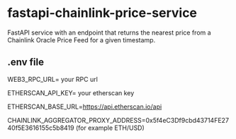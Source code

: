 # fastapi-chainlink-price-service

FastAPI service with an endpoint that returns the nearest price from a Chainlink Oracle Price Feed for a given timestamp.

## .env file
WEB3_RPC_URL= your RPC url

ETHERSCAN_API_KEY= your etherscan key

ETHERSCAN_BASE_URL=https://api.etherscan.io/api

CHAINLINK_AGGREGATOR_PROXY_ADDRESS=0x5f4eC3Df9cbd43714FE2740f5E3616155c5b8419 (for example ETH/USD)

